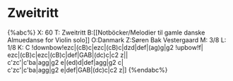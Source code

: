 # Zweitritt

{%abc%}
X: 60
T: Zweitritt
B:[[Notböcker/Melodier til gamle danske Almuedanse for Violin solo]]
O:Danmark
Z:Søren Bak Vestergaard
M: 3/8
L: 1/8
K: C
!downbow!ezc|(cB)c|ezc|(cB)c|dzd|def|(ag)g|g2 !upbow!f|\
ezc|(cB)c|ezc|(cB)c|def|GAB|(dc)c|c2 z||\
c'zc'|c'ba|agg|g2 e|(ed)d|def|agg|g2 c|\
c'zc'|c'ba|agg|g2 e|def|GAB|(dc)c|c2 z|]
{%endabc%}
